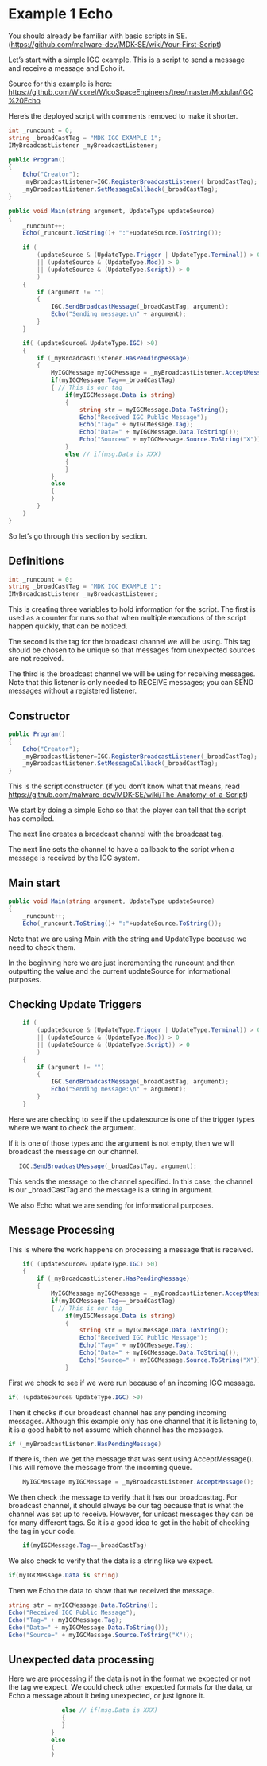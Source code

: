 # Example 1 Echo
You should already be familiar with basic scripts in SE.  (https://github.com/malware-dev/MDK-SE/wiki/Your-First-Script) 

Let’s start with a simple IGC example.  This is a script to send a message and receive a message and Echo it.

Source for this example is here: https://github.com/Wicorel/WicoSpaceEngineers/tree/master/Modular/IGC%20Echo

Here’s the deployed script with comments removed to make it shorter.

```csharp
int _runcount = 0;
string _broadCastTag = "MDK IGC EXAMPLE 1";
IMyBroadcastListener _myBroadcastListener;

public Program()
{
    Echo("Creator");
    _myBroadcastListener=IGC.RegisterBroadcastListener(_broadCastTag);
    _myBroadcastListener.SetMessageCallback(_broadCastTag); 
}

public void Main(string argument, UpdateType updateSource)
{
    _runcount++;
    Echo(_runcount.ToString()+ ":"+updateSource.ToString());

    if (
        (updateSource & (UpdateType.Trigger | UpdateType.Terminal)) > 0
        || (updateSource & (UpdateType.Mod)) > 0 
        || (updateSource & (UpdateType.Script)) > 0
        )
    { 
        if (argument != "")
        {
            IGC.SendBroadcastMessage(_broadCastTag, argument);
            Echo("Sending message:\n" + argument);
        }
    }

    if( (updateSource& UpdateType.IGC) >0)
    { 
        if (_myBroadcastListener.HasPendingMessage)
        {
            MyIGCMessage myIGCMessage = _myBroadcastListener.AcceptMessage();
            if(myIGCMessage.Tag==_broadCastTag)
            { // This is our tag
                if(myIGCMessage.Data is string)
                {
                    string str = myIGCMessage.Data.ToString();
                    Echo("Received IGC Public Message");
                    Echo("Tag=" + myIGCMessage.Tag);
                    Echo("Data=" + myIGCMessage.Data.ToString());
                    Echo("Source=" + myIGCMessage.Source.ToString("X"));
                }
                else // if(msg.Data is XXX)
                {
                }
            }
            else
            {
            }
        }
    }
}
```

So let’s go through this section by section.

## Definitions
```csharp
int _runcount = 0;
string _broadCastTag = "MDK IGC EXAMPLE 1";
IMyBroadcastListener _myBroadcastListener;
```

This is creating three variables to hold information for the script. The first is used as a counter for runs so that when multiple executions of the script happen quickly, that can be noticed.

The second is the tag for the broadcast channel we will be using.  This tag should be chosen to be unique so that messages from unexpected sources are not received.

The third is the broadcast channel we will be using for receiving messages.  Note that this listener is only needed to RECEIVE messages; you can SEND messages without a registered listener.

## Constructor

```csharp
public Program()
{
    Echo("Creator");
    _myBroadcastListener=IGC.RegisterBroadcastListener(_broadCastTag);
    _myBroadcastListener.SetMessageCallback(_broadCastTag); 
}
```

This is the script constructor.  (if you don’t know what that means, read https://github.com/malware-dev/MDK-SE/wiki/The-Anatomy-of-a-Script)

We start by doing a simple Echo so that the player can tell that the script has compiled.

The next line creates a broadcast channel with the broadcast tag.  

The next line sets the channel to have a callback to the script when a message is received by the IGC system.


## Main start
```csharp
public void Main(string argument, UpdateType updateSource)
{
    _runcount++;
    Echo(_runcount.ToString()+ ":"+updateSource.ToString());
```
Note that we are using Main with the string and UpdateType because we need to check them.

In the beginning here we are just incrementing the runcount and then outputting the value and the current updateSource for informational purposes.

## Checking Update Triggers
```csharp
    if (
        (updateSource & (UpdateType.Trigger | UpdateType.Terminal)) > 0
        || (updateSource & (UpdateType.Mod)) > 0 
        || (updateSource & (UpdateType.Script)) > 0
        )
    { 
        if (argument != "")
        {
            IGC.SendBroadcastMessage(_broadCastTag, argument);
            Echo("Sending message:\n" + argument);
        }
    }
```
Here we are checking to see if the updatesource is one of the trigger types where we want to check the argument.

If it is one of those types and the argument is not empty, then we will broadcast the message on our channel.
```csharp
   IGC.SendBroadcastMessage(_broadCastTag, argument);
```

This sends the message to the channel specified.  In this case, the channel is our _broadCastTag and the message is a string in argument.

We also Echo what we are sending for informational purposes.

## Message Processing
This is where the work happens on processing a message that is received.

```csharp
    if( (updateSource& UpdateType.IGC) >0)
    { 
        if (_myBroadcastListener.HasPendingMessage)
        {
            MyIGCMessage myIGCMessage = _myBroadcastListener.AcceptMessage();
            if(myIGCMessage.Tag==_broadCastTag)
            { // This is our tag
                if(myIGCMessage.Data is string)
                {
                    string str = myIGCMessage.Data.ToString();
                    Echo("Received IGC Public Message");
                    Echo("Tag=" + myIGCMessage.Tag);
                    Echo("Data=" + myIGCMessage.Data.ToString());
                    Echo("Source=" + myIGCMessage.Source.ToString("X"));
                }
```                

First we check to see if we were run because of an incoming IGC message.
```csharp
if( (updateSource& UpdateType.IGC) >0)
```

Then it checks if our broadcast channel has any pending incoming messages. Although this example only has one channel that it is listening to, it is a good habit to not assume which channel has the messages.
```csharp
if (_myBroadcastListener.HasPendingMessage)
```

If there is, then we get the message that was sent using AcceptMessage().  This will remove the message from the incoming queue.
```csharp
	MyIGCMessage myIGCMessage = _myBroadcastListener.AcceptMessage();
```
We then check the message to verify that it has our broadcasttag. For broadcast channel, it should always be our tag because that is what the channel was set up to receive.  However, for unicast messages they can be for many different tags.  So it is a good idea to get in the habit of checking the tag in your code.
```csharp
	if(myIGCMessage.Tag==_broadCastTag)
```

We also check to verify that the data is a string like we expect.
```csharp
if(myIGCMessage.Data is string)
```

Then we Echo the data to show that we received the message.
```csharp
string str = myIGCMessage.Data.ToString();
Echo("Received IGC Public Message");
Echo("Tag=" + myIGCMessage.Tag);
Echo("Data=" + myIGCMessage.Data.ToString());
Echo("Source=" + myIGCMessage.Source.ToString("X"));
```

## Unexpected data processing

Here we are processing if the data is not in the format we expected or not the tag we expect.  We could check other expected formats for the data, or Echo a message about it being unexpected, or just ignore it.
```csharp
               else // if(msg.Data is XXX)
               {
               }
            }
            else
            {
            }
```


